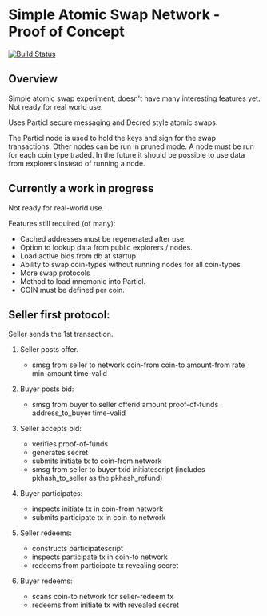 
# Simple Atomic Swap Network - Proof of Concept

[![Build Status](https://travis-ci.org/tecnovert/basicswap.svg?branch=master)](https://travis-ci.org/tecnovert/basicswap)

## Overview

Simple atomic swap experiment, doesn't have many interesting features yet.
Not ready for real world use.

Uses Particl secure messaging and Decred style atomic swaps.

The Particl node is used to hold the keys and sign for the swap transactions.
Other nodes can be run in pruned mode.
A node must be run for each coin type traded.
In the future it should be possible to use data from explorers instead of running a node.

## Currently a work in progress

Not ready for real-world use.

Features still required (of many):
 - Cached addresses must be regenerated after use.
 - Option to lookup data from public explorers / nodes.
 - Load active bids from db at startup
 - Ability to swap coin-types without running nodes for all coin-types
 - More swap protocols
 - Method to load mnemonic into Particl.
 - COIN must be defined per coin.


## Seller first protocol:

Seller sends the 1st transaction.

1. Seller posts offer.
    - smsg from seller to network
        coin-from
        coin-to
        amount-from
        rate
        min-amount
        time-valid

2. Buyer posts bid:
    - smsg from buyer to seller
        offerid
        amount
        proof-of-funds
        address_to_buyer
        time-valid

3. Seller accepts bid:
    - verifies proof-of-funds
    - generates secret
    - submits initiate tx to coin-from network
    - smsg from seller to buyer
        txid
        initiatescript (includes pkhash_to_seller as the pkhash_refund)

4. Buyer participates:
    - inspects initiate tx in coin-from network
    - submits participate tx in coin-to network

5. Seller redeems:
    - constructs participatescript
    - inspects participate tx in coin-to network
    - redeems from participate tx revealing secret

6. Buyer redeems:
    - scans coin-to network for seller-redeem tx
    - redeems from initiate tx with revealed secret
